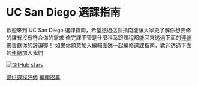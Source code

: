 # UC San Diego 選課指南
歡迎來到 UC San Diego 選課指南，希望透過這個指南能讓大家更了解你想要修的課有沒有符合你的需求 
修完課不管是什麼科系跟課程都能回來透過下面的[連結](https://forms.gle/pnvXEYjoiaEem1dN6)來貢獻你的評論喔！ 
如果你願意加入編輯團隊一起編修選課指南，歡迎透過下面的[連結](https://forms.gle/iWNEzrevyEEuryUX9)加入我們  

[![GitHub stars](https://img.shields.io/github/stars/Dawson-ma/UCSD-Course-Review.svg?style=social&label=Star)](https://github.com/Dawson-ma/UCSD-Course-Review)

[提供課程評價](https://forms.gle/pnvXEYjoiaEem1dN6) [編輯招募](https://forms.gle/iWNEzrevyEEuryUX9)

